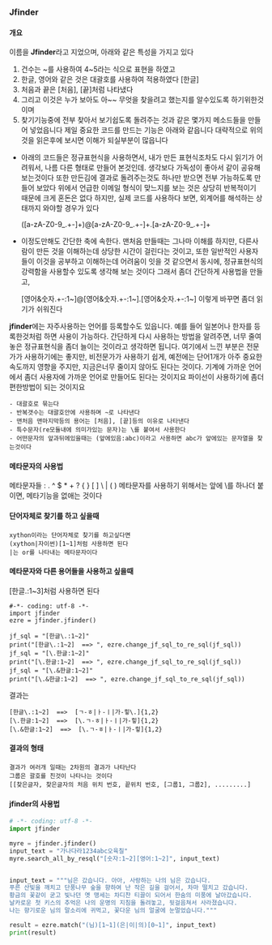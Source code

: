 ### Jfinder
#### 개요
이름을 **Jfinder**라고 지었으며, 아래와 같은 특성을 가지고 있다

1. 건수는 ~를 사용하여 4~5라는 식으로 표현을 하였고
2. 한글, 영어와 같은 것은 대괄호를 사용하여 적용하였다 [한글]
3. 처음과 끝은 [처음], [끝]처럼 나타냈다
4. 그리고 이것은 누가 보아도 아~~ 무엇을 찾을려고 했는지를 알수있도록 하기위한것이며
5. 찾기기능중에 전부 찾아서 보기쉽도록 돌려주는 것과 같은 몇가지 메소드들을 만들어 넣었읍니다
제일 중요한 코드를 만드는 기능은 아래와 같읍니다
대략적으로 위의것을 읽은후에 보시면 이해가 되실부분이 많읍니다

* 아래의 코드들은 정규표현식을 사용하면서, 내가 만든 표현식조차도 다시 읽기가 어려워서, 나름 다른 형태로 만들어 본것인데. 생각보다 가독성이 좋아서 같이 공유해보는것이다
또한 만든김에 결과로 돌려주는것도 하나만 받으면 전부 가능하도록 만들어 보았다
위에서 언급한 이메일 형식이 맞느지를 보는 것은 상당히 반복적이기 때문에 크게 혼돈은 없다
하지만, 실제 코드를 사용하다 보면, 외계어를 해석하는 상태까지 와야할 경우가 있다


    ([a-zA-Z0-9_.+-]+)@[a-zA-Z0-9_.+-]+\.[a-zA-Z0-9_.+-]+

* 이정도만해도 간단한 축에 속한다. 맨처음 만들때는 그나마 이해를 하지만, 다른사람이 만든 것을 이해하는데 상당한 시간이 걸린다는 것이고, 또한 일반적인 사용자들이 이것을 공부하고 이해하는데 어려움이 잇을 것 같으면서 동시에, 정규표현식의 강력함을 사용할수 있도록 생각해 보는 것이다
그래서 좀더 간단하게 사용법을 만들고,


    [영어&숫자.+-:1~]@[영어&숫자.+-:1~]\.[영어&숫자.+-:1~]
이렇게 바꾸면 좀더 읽기가 쉬워진다

**jfinder**에는 자주사용하는 언어를 등록할수도 있읍니다. 예를 들어 일본어나 한자를 등록한것처럼 하면 사용이 가능하다.
간단하게 다시 사용하는 방법을 알려주면, 너무 줄여놓은 정규표현식을 좀더 늘이는 것이라고 생각하면 됩니다. 여기에서 느낀 부분은 전문가가 사용하기에는 좋지만, 비전문가가 사용하기 쉽게, 예전에는 단어1개가 아주 중요한 속도까지 영향을 주지만, 지금은너무 줄이지 않아도 된다는 것이다. 기계에 가까운 언어에서 좀더 사용자에 가까운 언어로 만들어도 된다는 것이지요
파이선이 사용하기에 좀더 편한방법이 되는 것이지요

    - 대괄호로 묶는다
    - 반복갯수는 대괄호안에 사용하며 ~로 나타낸다
    - 맨처음 맨마지막등의 용어는 [처음], [끝]등의 이유로 나타낸다 
    - 특수문자(re모듈내에 의미가있는 문자)는 \를 붙여서 사용한다
    - 어떤문자의 앞과뒤에있을때는 (앞에있음:abc)이라고 사용하면 abc가 앞에있는 문자열을 찾는것이다
#### 메타문자의 사용법
메타문자들 : . ^ $ * + ? { } [ ] \ | ( )
메타문자를 사용하기 위해서는 앞에 \를 하나더 붙이면, 메타기능을 없애는 것이다

#### 단어자체로 찾기를 하고 싶을때
    xython이라는 단어자체로 찾기를 하고싶다면
    (xython|자이썬)[1~1]처럼 사용하면 된다
    |는 or를 나타내는 메타문자이다

#### 메타문자와 다른 용어들을 사용하고 싶을때
[한글\.:1~3]처럼 사용하면 된다

    #-*- coding: utf-8 -*-
    import jfinder
    ezre = jfinder.jfinder()
    
    jf_sql = "[한글\.:1~2]"
    print("[한글\.:1~2]  ==> ", ezre.change_jf_sql_to_re_sql(jf_sql))
    jf_sql = "[\.한글:1~2]"
    print("[\.한글:1~2]  ==> ", ezre.change_jf_sql_to_re_sql(jf_sql))
    jf_sql = "[\.&한글:1~2]"
    print("[\.&한글:1~2]  ==> ", ezre.change_jf_sql_to_re_sql(jf_sql))

결과는 

    [한글\.:1~2]  ==>  [ㄱ-ㅎ|ㅏ-ㅣ|가-힣\.]{1,2}
    [\.한글:1~2]  ==>  [\.ㄱ-ㅎ|ㅏ-ㅣ|가-힣]{1,2}
    [\.&한글:1~2]  ==>  [\.ㄱ-ㅎ|ㅏ-ㅣ|가-힣]{1,2}

#### 결과의 형태

    결과가 여러개 일때는 2차원의 결과가 나타난다
    그룹은 괄호를 친것이 나타나는 것이다
    [[찾은글자, 찾은글자의 처음 위치 번호, 끝위치 번호, [그룹1, 그룹2], .........] 

#### jfinder의 사용법

``` python
# -*- coding: utf-8 -*-
import jfinder

myre = jfinder.jfinder()
input_text = "가나다라1234abc오육칠"
myre.search_all_by_resql("[숫자:1~2][영어:1~2]", input_text)


input_text = """님은 갔습니다. 아아, 사랑하는 나의 님은 갔습니다.
푸른 산빛을 깨치고 단풍나무 숲을 향하여 난 작은 길을 걸어서, 차마 떨치고 갔습니다.
황금의 꽃같이 굳고 빛나던 옛 맹세는 차디찬 티끌이 되어서 한숨의 미풍에 날아갔습니다.
날카로운 첫 키스의 추억은 나의 운명의 지침을 돌려놓고, 뒷걸음쳐서 사라졌습니다.
나는 향기로운 님의 말소리에 귀먹고, 꽃다운 님의 얼굴에 눈멀었습니다."""

result = ezre.match("(님)[1~1](은|이|의)[0~1]", input_text)
print(result)





```

